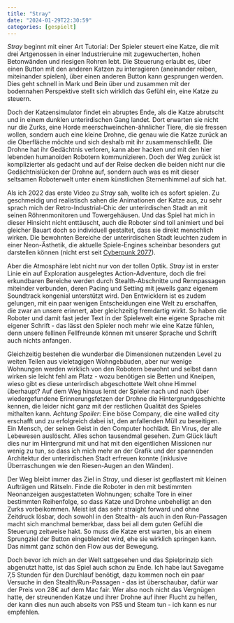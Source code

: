 ```yaml
---
title: "Stray"
date: "2024-01-29T22:30:59"
categories: [gespielt]
---
```


_Stray_ beginnt mit einer Art Tutorial: Der Spieler steuert eine Katze, die mit drei Artgenossen in einer Industrieruine mit zugewucherten, hohen Betonwänden und riesigen Rohren lebt. Die Steuerung erlaubt es, über einen Button mit den anderen Katzen zu interagieren (aneinander reiben, miteinander spielen), über einen anderen Button kann gesprungen werden. Dies geht schnell in Mark und Bein über und zusammen mit der bodennahen Perspektive stellt sich wirklich das Gefühl ein, eine Katze zu steuern.

Doch der Katzensimulator findet ein abruptes Ende, als die Katze abrutscht und in einem dunklen unterirdischen Gang landet. Dort erwarten sie nicht nur die Zurks, eine Horde meerschweinchen-ähnlicher Tiere, die sie fressen wollen, sondern auch eine kleine Drohne, die genau wie die Katze zurück an die Oberfläche möchte und sich deshalb mit ihr zusammenschließt. Die Drohne hat ihr Gedächtnis verloren, kann aber hacken und mit den hier lebenden humanoiden Robotern kommunizieren. Doch der Weg zurück ist komplizierter als gedacht und auf der Reise decken die beiden nicht nur die Gedächtnislücken der Drohne auf, sondern auch was es mit dieser seltsamen Roboterwelt unter einem künstlichen Sternenhimmel auf sich hat.

Als ich 2022 das erste Video zu _Stray_ sah, wollte ich es sofort spielen. Zu geschmeidig und realistisch sahen die Animationen der Katze aus, zu sehr sprach mich der Retro-Industrial-Chic der unterirdischen Stadt an mit seinen Röhrenmonitoren und Towergehäusen. Und das Spiel hat mich in dieser Hinsicht nicht enttäuscht, auch die Roboter sind toll animiert und bei gleicher Bauart doch so individuell gestaltet, dass sie direkt menschlich wirken. Die bewohnten Bereiche der unterirdischen Stadt leuchten zudem in einer Neon-Ästhetik, die aktuelle Spiele-Engines scheinbar besonders gut darstellen können (nicht erst seit [Cyberpunk 2077](/2021/05/07/cyberpunk-2077/)).

Aber die Atmosphäre lebt nicht nur von der tollen Optik. _Stray_ ist in erster Linie ein auf Exploration ausgelegtes Action-Adventure, doch die frei erkundbaren Bereiche werden durch Stealth-Abschnitte und Rennpassagen miteinder verbunden, deren Pacing und Setting mit jeweils ganz eigenem Soundtrack kongenial unterstützt wird. Den Entwicklern ist es zudem gelungen, mit ein paar wenigen Entscheidungen eine Welt zu erschaffen, die zwar an unsere erinnert, aber gleichzeitig fremdartig wirkt. So haben die Roboter und damit fast jeder Text in der Spielewelt eine eigene Sprache mit eigener Schrift - das lässt den Spieler noch mehr wie eine Katze fühlen, denn unsere fellinen Fellfreunde können mit unserer Sprache und Schrift auch nichts anfangen.

Gleichzeitig bestehen die wunderbar die Dimensionen nutzenden Level zu weiten Teilen aus vieletagigen Wohngebäuden, aber nur wenige Wohnungen werden wirklich von den Robotern bewohnt und selbst dann wirken sie leicht fehl am Platz - wozu benötigen sie Betten und Kneipen, wieso gibt es diese unterirdisch abgeschottete Welt ohne Himmel überhaupt? Auf dem Weg hinaus lernt der Spieler nach und nach über wiedergefundene Erinnerungsfetzen der Drohne die Hintergrundgeschichte kennen, die leider nicht ganz mit der restlichen Qualität des Spieles mithalten kann. _Achtung Spoiler_: Eine böse Company, die eine walled city erschafft und zu erfolgreich dabei ist, den anfallenden Müll zu beseitigen. Ein Mensch, der seinen Geist in den Computer hochlädt. Ein Virus, der alle Lebewesen auslöscht. Alles schon tausendmal gesehen. Zum Glück läuft dies nur im Hintergrund mit und hat mit den eigentlichen Missionen nur wenig zu tun, so dass ich mich mehr an der Grafik und der spannenden Architektur der unterirdischen Stadt erfreuen konnte (inklusive Überraschungen wie den Riesen-Augen an den Wänden).

Der Weg bleibt immer das Ziel in _Stray_, und dieser ist gepflastert mit kleinen Aufträgen und Rätseln. Finde die Roboter in den mit bestimmten Neonanzeigen ausgestatteten Wohnungen; schalte Tore in einer bestimmten Reihenfolge, so dass Katze und Drohne unbehelligt an den Zurks vorbeikommen. Meist ist das sehr straight forward und ohne Zeitdruck lösbar, doch sowohl in den Stealth- als auch in den Run-Passagen macht sich manchmal bemerkbar, dass bei all dem guten Gefühl die Steuerung zeitweise hakt. So muss die Katze erst warten, bis an einem Sprungziel der Button eingeblendet wird, ehe sie wirklich springen kann. Das nimmt ganz schön den Flow aus der Bewegung.

Doch bevor ich mich an der Welt sattgesehen und das Spielprinzip sich abgenutzt hatte, ist das Spiel auch schon zu Ende. Ich habe laut Savegame 7,5 Stunden für den Durchlauf benötigt, dazu kommen noch ein paar Versuche in den Stealth/Run-Passagen - das ist überschaubar, dafür war der Preis von 28€ auf dem Mac fair. Wer also noch nicht das Vergnügen hatte, der streunenden Katze und ihrer Drohne auf ihrer Flucht zu helfen, der kann dies nun auch abseits von PS5 und Steam tun - ich kann es nur empfehlen.